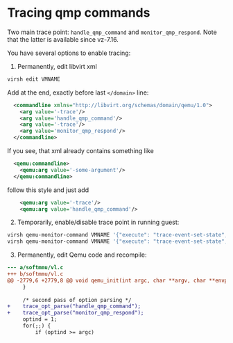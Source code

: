 # Tracing qmp commands

Two main trace point: `handle_qmp_command` and `monitor_qmp_respond`. Note that the latter is available since vz-7.16.

You have several options to enable tracing:

1. Permanently, edit libvirt xml

```bash
virsh edit VMNAME
```

Add at the end, exactly before last `</domain>` line:

```xml
  <commandline xmlns="http://libvirt.org/schemas/domain/qemu/1.0">
    <arg value='-trace'/>
    <arg value='handle_qmp_command'/>
    <arg value='-trace'/>
    <arg value='monitor_qmp_respond'/>
  </commandline>
```
If you see, that xml already contains something like
```xml
  <qemu:commandline>
    <qemu:arg value='-some-argument'/>
  </qemu:commandline>
```
follow this style and just add
```xml
    <qemu:arg value='-trace'/>
    <qemu:arg value='handle_qmp_command'/>
```

2. Temporarily, enable/disable trace point in running guest:

```bash
virsh qemu-monitor-command VMNAME '{"execute": "trace-event-set-state", "arguments": {"enable": true, "name": "handle_qmp_command"}}'
virsh qemu-monitor-command VMNAME '{"execute": "trace-event-set-state", "arguments": {"enable": true, "name": "monitor_qmp_respond"}}'
```

3. Permanently, edit Qemu code and recompile:

```diff
--- a/softmmu/vl.c
+++ b/softmmu/vl.c
@@ -2779,6 +2779,8 @@ void qemu_init(int argc, char **argv, char **envp)
     }
 
     /* second pass of option parsing */
+    trace_opt_parse("handle_qmp_command");
+    trace_opt_parse("monitor_qmp_respond");
     optind = 1;
     for(;;) {
         if (optind >= argc)
```
